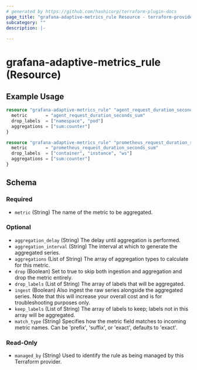 ```yaml
---
# generated by https://github.com/hashicorp/terraform-plugin-docs
page_title: "grafana-adaptive-metrics_rule Resource - terraform-provider-grafana-adaptive-metrics"
subcategory: ""
description: |-
  
---
```


# grafana-adaptive-metrics_rule (Resource)



## Example Usage

```terraform
resource "grafana-adaptive-metrics_rule" "agent_request_duration_seconds_sum" {
  metric       = "agent_request_duration_seconds_sum"
  drop_labels  = ["namespace", "pod"]
  aggregations = ["sum:counter"]
}

resource "grafana-adaptive-metrics_rule" "prometheus_request_duration_seconds_sum" {
  metric       = "prometheus_request_duration_seconds_sum"
  drop_labels  = ["container", "instance", "ws"]
  aggregations = ["sum:counter"]
}
```

<!-- schema generated by tfplugindocs -->
## Schema

### Required

- `metric` (String) The name of the metric to be aggregated.

### Optional

- `aggregation_delay` (String) The delay until aggregation is performed.
- `aggregation_interval` (String) The interval at which to generate the aggregated series.
- `aggregations` (List of String) The array of aggregation types to calculate for this metric.
- `drop` (Boolean) Set to true to skip both ingestion and aggregation and drop the metric entirely.
- `drop_labels` (List of String) The array of labels that will be aggregated.
- `ingest` (Boolean) Also ingest the raw series alongside the aggregated series. Note that this will increase your overall cost and is for troubleshooting purposes only.
- `keep_labels` (List of String) The array of labels to keep; labels not in this array will be aggregated.
- `match_type` (String) Specifies how the metric field matches to incoming metric names. Can be 'prefix', 'suffix', or 'exact', defaults to 'exact'.

### Read-Only

- `managed_by` (String) Used to identify the rule as being managed by this Terraform provider.
